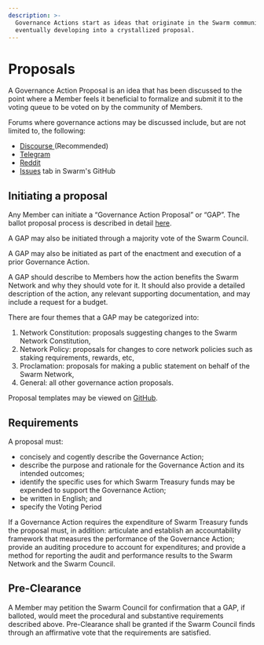 ```yaml
---
description: >-
  Governance Actions start as ideas that originate in the Swarm community,
  eventually developing into a crystallized proposal.
---
```


# Proposals

A Governance Action Proposal is an idea that has been discussed to the point where a Member feels it beneficial to formalize and submit it to the voting queue to be voted on by the community of Members.

Forums where governance actions may be discussed include, but are not limited to, the following:

* [Discourse ](https://community.swarm.fund)\(Recommended\)
* [Telegram](https://t.me/swarmfund)
* [Reddit](https://reddit.com/r/swarm/)
* [Issues](https://github.com/swarmfund/networkgovernance/issues) tab in Swarm's GitHub

## Initiating a proposal

Any Member can initiate a “Governance Action Proposal” or “GAP”. The ballot proposal process is described in detail [here](ballots.md).

A GAP may also be initiated through a majority vote of the Swarm Council.

A GAP may also be initiated as part of the enactment and execution of a prior Governance Action.

A GAP should describe to Members how the action benefits the Swarm Network and why they should vote for it. It should also provide a detailed description of the action, any relevant supporting documentation, and may include a request for a budget.

There are four themes that a GAP may be categorized into:

1. Network Constitution: proposals suggesting changes to the Swarm Network Constitution,
2. Network Policy: proposals for changes to core network policies such as staking requirements, rewards, etc,
3. Proclamation: proposals for making a public statement on behalf of the Swarm Network,
4. General: all other governance action proposals.

Proposal templates may be viewed on [GitHub](https://github.com/swarmfund/networkgovernance/tree/master/templates).

## Requirements

A proposal must:

* concisely and cogently describe the Governance Action;
* describe the purpose and rationale for the Governance Action and its intended outcomes;
* identify the specific uses for which Swarm Treasury funds may be expended to support the Governance Action;
* be written in English; and
* specify the Voting Period

If a Governance Action requires the expenditure of Swarm Treasury funds the proposal must, in addition: articulate and establish an accountability framework that measures the performance of the Governance Action; provide an auditing procedure to account for expenditures; and provide a method for reporting the audit and performance results to the Swarm Network and the Swarm Council.

## Pre-Clearance

A Member may petition the Swarm Council for confirmation that a GAP, if balloted, would meet the procedural and substantive requirements described above. Pre-Clearance shall be granted if the Swarm Council finds through an affirmative vote that the requirements are satisfied.

